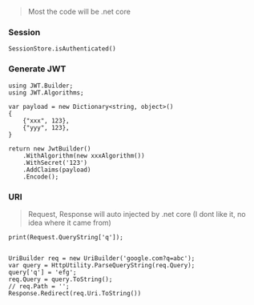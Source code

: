 > Most the code will be .net core

### Session
```
SessionStore.isAuthenticated()
```
### Generate JWT
```
using JWT.Builder;
using JWT.Algorithms;

var payload = new Dictionary<string, object>()
{
    {"xxx", 123},
    {"yyy", 123},
}

return new JwtBuilder()
    .WithAlgorithm(new xxxAlgorithm())
    .WithSecret('123')
    .AddClaims(payload)
    .Encode();
```

### URI
> Request, Response will auto injected by .net core (I dont like it, no idea where it came from)
```
print(Request.QueryString['q']);


UriBuilder req = new UriBuilder('google.com?q=abc');
var query = HttpUtility.ParseQueryString(req.Query);
query['q'] = 'efg';
req.Query = query.ToString();
// req.Path = '';
Response.Redirect(req.Uri.ToString())
```